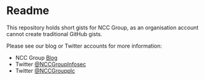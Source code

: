 # Readme

This repository holds short gists for NCC Group, as an organisation account cannot create traditional GitHub gists.

Please see our blog or Twitter accounts for more information:

 * NCC Group [Blog](https://www.nccgroup.trust/uk/about-us/newsroom-and-events/blogs/)
 * Twitter [@NCCGroupInfosec](https://twitter.com/NCCGroupInfosec)
 * Twitter [@NCCGroupplc](https://twitter.com/NCCGroupplc)
